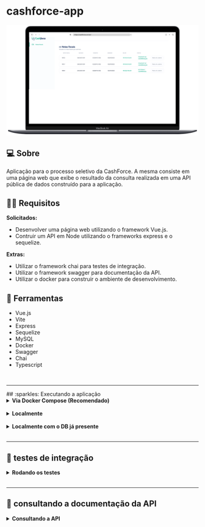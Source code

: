 # cashforce-app


![cover](./cover.png)


## :computer: Sobre

Aplicação para o processo seletivo da CashForce. A mesma consiste em uma página web que exibe o resultado da consulta realizada em uma API pública de dados construído para a aplicação.


## 👨‍💻 Requisitos

**Solicitados:**
* Desenvolver uma página web utilizando o framework Vue.js.
* Contruir um API em Node utilizando o frameworks express e o sequelize.

**Extras:**
* Utilizar o framework chai para testes de integração.
* Utilizar o framework swagger para documentação da API.
* Utilizar o docker para construir o ambiente de desenvolvimento.

## :hammer: Ferramentas

* Vue.js
* Vite
* Express
* Sequelize
* MySQL
* Docker
* Swagger
* Chai
* Typescript
<br />
<hr />
## :sparkles: Executando a aplicação
<details>
  <summary markdown="span"><strong>Via Docker Compose (Recomendado)</strong></summary><br />

  :warning:  **É necessário ter o Docker e o Docker Compose instalados na máquina.**

  > Após clonar o repositório, sequir os sequintes passos.

  
  **Subindo os containers com as imagens**

  - Acessar o diretório raiz do projeto e execute o seguinte comando:
  ```bash
  docker-compose up --build
  ```

  **Acessando a aplicação**

  - Para Acessar a aplicação é só digitar a seguinte URL em seu navegador: http://localhost:8080

  <br />

  **Parando os containers**

  ```bash
  ctrl + c
  ```
  
<br />

  **Removendo os containers**

  ```bash
  docker-compose down
  ```

<br />
</details>
<br />

<details>
  <summary markdown="span"><strong>Localmente</strong></summary><br />

  :warning:  **É necessário ter o Node.js e o MySql instalados na máquina.**
  
  
  > Após clonar o repositório, seguir os seguintes passos.
  
  
  
  **Back-end**
  
  - Acessar o diretório do back-end.
  ```bash
  cd backend 
  ```

  - Definir as varáveis de ambiente em um arquivo .env; 
    - É necessário criar um arquivo .env na raiz do diretório do back-end.
    - A seguir, definir as seguintes variáveis de ambiente:
    - Exemplo:
  
  ```env
  DB_HOST=localhost
  DB_USER=root
  DB_PASS=docker
  DB_NAME=cashforce 
  DB_PORT=3306
  ```

  - OBS: o arquivo example.env contém um exemplo de como deve ser o arquivo .env.
    - É necessário renomear o arquivo example.env para .env. e preencher as variáveis de ambiente conforme sua configuração.

  - Instalar as dependências.
  ```bash  
  npm install
  ``` 
  
  - Rodar o back-end.
  ```bash  
  npm start
  ```

  <br />

  **Front-end**

  - Acessar o diretório do front-end.
  ```bash
  cd frontend 
  ```

  - Instalar as dependências.
  ```bash  
  npm install
  ```
  
  - Rodar o front-end.
  ```bash  
  npm start
  ```
  - Acessar a aplicação em http://localhost:8080
  

<br />
</details>
<br />


<details>
  <summary markdown="span"><strong>Localmente com o DB já presente</strong></summary><br />

  :warning:  **É necessário ter o Node.js instalado na máquina.**
  
  > Após clonar o repositório, seguir os seguintes passos.
    
  **Back-end**
  
  - Acessar o diretório do back-end.
  ```bash
  cd backend 
  ```

  - Definir as varáveis de ambiente em um arquivo .env; 
    - É necessário criar um arquivo .env na raiz do diretório do back-end.
    - A seguir, definir as seguintes variáveis de ambiente:
    - Exemplo:
  
  ```env
  DB_HOST=localhost
  DB_USER=root
  DB_PASS=docker
  DB_NAME=cashforce 
  DB_PORT=3306
  ```

    - OBS: o arquivo example.env contém um exemplo de como deve ser o arquivo .env.
      - É necessário renomear o arquivo example.env para .env. e preencher as variáveis de ambiente conforme sua configuração.

  - Instalar as dependências.
  ```bash  
  npm install
  ``` 
  
  - Rodar o back-end.
  ```bash  
  npm run dev
  ```

  <br />

  **Front-end**

  - Acessar o diretório do front-end.
  ```bash
  cd frontend 
  ```

  - Instalar as dependências.
  ```bash  
  npm install
  ```
  
  - Rodar o front-end.
  ```bash  
  npm start
  ```
  
  - Acessar a aplicação em http://localhost:8080


<br />
</details>


<br />
<hr />

## :pushpin: testes de integração
<details>
  <summary markdown="span"><strong>Rodando os testes</strong></summary><br />

  > Após subir o back-end, executar os comandos abaixo.
  
  - Acessar o diretório do back-end.
  ```bash
  cd backend 
  ```
  
  - Executar os testes.
  ```bash
  npm run test
  ```

<br />
</details>

<br />
<hr />

## :memo: consultando a documentação da API
<details>
  <summary markdown="span"><strong>Consultando a API</strong></summary><br />

  > Com o back-end rodando, acessar a seguinte URL em seu navegador:

    
  http://localhost:3001/api-docs

<br />
</details>
  